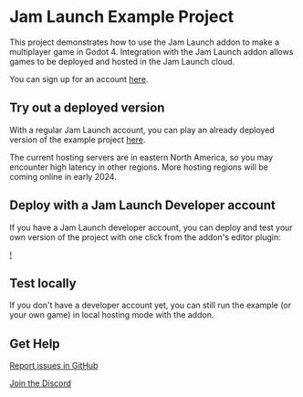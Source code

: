 # Jam Launch Example Project

This project demonstrates how to use the Jam Launch addon to make a multiplayer
game in Godot 4. Integration with the Jam Launch addon allows games to be
deployed and hosted in the Jam Launch cloud.

You can sign up for an account [here](https://app.jamlaunch.com/?signUp=1).

## Try out a deployed version

With a regular Jam Launch account, you can play an already deployed version of
the example project [here](https://app.jamlaunch.com/g/FP8XMOFFKp/x12).

The current hosting servers are in eastern North America, so you may encounter
high latency in other regions. More hosting regions will be coming online in
early 2024.

## Deploy with a Jam Launch Developer account

If you have a Jam Launch developer account, you can deploy and test your own
version of the project with one click from the addon's editor plugin:

[!](https://youtu.be/apw_38sqIZ8)

## Test locally

If you don't have a developer account yet, you can still run the example (or
your own game) in local hosting mode with the addon.

## Get Help

[Report issues in GitHub](https://github.com/jam-launch/jam-launch-example/issues)

[Join the Discord](https://discord.gg/5NhuMWTcHC)
